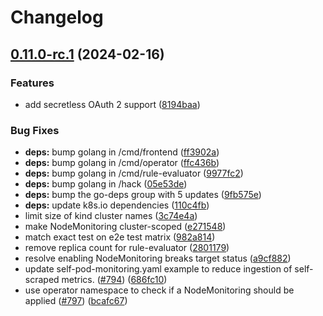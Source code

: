 # Changelog

## [0.11.0-rc.1](https://github.com/GoogleCloudPlatform/prometheus-engine/compare/v0.10.0-rc.1...v0.11.0-rc.1) (2024-02-16)

### Features

* add secretless OAuth 2 support ([8194baa](https://github.com/GoogleCloudPlatform/prometheus-engine/commit/8194baae3e30dcec6b88d66ae2cc361dcb33aeef))

### Bug Fixes

* **deps:** bump golang in /cmd/frontend ([ff3902a](https://github.com/GoogleCloudPlatform/prometheus-engine/commit/ff3902aeddb41eab6ac36bc58bb577118dd0a56d))
* **deps:** bump golang in /cmd/operator ([ffc436b](https://github.com/GoogleCloudPlatform/prometheus-engine/commit/ffc436b184ea7bc70ab3a4b73d8af437ffaddc90))
* **deps:** bump golang in /cmd/rule-evaluator ([9977fc2](https://github.com/GoogleCloudPlatform/prometheus-engine/commit/9977fc2f5af68db164c559d45f1f17d6ea844235))
* **deps:** bump golang in /hack ([05e53de](https://github.com/GoogleCloudPlatform/prometheus-engine/commit/05e53de9ceae91df95f28ed1d1912f2458f1f98a))
* **deps:** bump the go-deps group with 5 updates ([9fb575e](https://github.com/GoogleCloudPlatform/prometheus-engine/commit/9fb575e2b0a7709194bd41a8934987d7bce3f489))
* **deps:** update k8s.io dependencies ([110c4fb](https://github.com/GoogleCloudPlatform/prometheus-engine/commit/110c4fb3ed9bf5a692f747a3dd6ecd44b1931e20))
* limit size of kind cluster names ([3c74e4a](https://github.com/GoogleCloudPlatform/prometheus-engine/commit/3c74e4a0c39c412c8871bb61a74b2a071c5437a2))
* make NodeMonitoring cluster-scoped ([e271548](https://github.com/GoogleCloudPlatform/prometheus-engine/commit/e2715488d72b2733b73735db76c2aa0d091e7f14))
* match exact test on e2e test matrix ([982a814](https://github.com/GoogleCloudPlatform/prometheus-engine/commit/982a8144b8e048b0545c0f8be801c230c0a14433))
* remove replica count for rule-evaluator ([2801179](https://github.com/GoogleCloudPlatform/prometheus-engine/commit/2801179640b9410405290829bd3822672855a513))
* resolve enabling NodeMonitoring breaks target status ([a9cf882](https://github.com/GoogleCloudPlatform/prometheus-engine/commit/a9cf8826042147b5f04a0edd649d67c986f85fb4))
* update self-pod-monitoring.yaml example to reduce ingestion of self-scraped metrics. ([#794](https://github.com/GoogleCloudPlatform/prometheus-engine/issues/794)) ([686fc10](https://github.com/GoogleCloudPlatform/prometheus-engine/commit/686fc100079d5f9c9b89fba04b6c9b38986eb938))
* use operator namespace to check if a NodeMonitoring should be applied ([#797](https://github.com/GoogleCloudPlatform/prometheus-engine/issues/797)) ([bcafc67](https://github.com/GoogleCloudPlatform/prometheus-engine/commit/bcafc67fad3de0b777d11b6d02678ae84ca56122))
